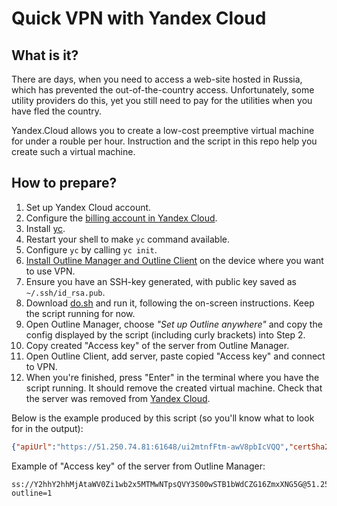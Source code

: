 # Quick VPN with Yandex Cloud

## What is it?

There are days, when you need to access a web-site hosted in Russia, which has prevented the out-of-the-country access.
Unfortunately, some utility providers do this, yet you still need to pay for the utilities when you have fled
the country.

Yandex.Cloud allows you to create a low-cost preemptive virtual machine for under a rouble per hour. Instruction and the
script in this repo help you create such a virtual machine.

## How to prepare?

1. Set up Yandex Cloud account.
2. Configure the [billing account in Yandex Cloud](https://console.cloud.yandex.ru/billing/create-account).
3. Install [yc](https://cloud.yandex.com/en/docs/cli/quickstart).
4. Restart your shell to make `yc` command available.
5. Configure `yc` by calling `yc init`.
6. [Install Outline Manager and Outline Client](https://getoutline.org/get-started/) on the device where you want to use VPN.
7. Ensure you have an SSH-key generated, with public key saved as `~/.ssh/id_rsa.pub`.
8. Download [do.sh](./do.sh) and run it, following the on-screen instructions. Keep the script running for now.
9. Open Outline Manager, choose *"Set up Outline anywhere"* and copy the config displayed by the script (including curly brackets) into Step 2.
10. Copy created "Access key" of the server from Outline Manager.
11. Open Outline Client, add server, paste copied "Access key" and connect to VPN.
12. When you're finished, press "Enter" in the terminal where you have the script running. It should remove the created virtual machine. Check that the server was removed from [Yandex Cloud](https://console.cloud.yandex.ru/).

Below is the example produced by this script (so you'll know what to look for in the output):
```json
{"apiUrl":"https://51.250.74.81:61648/ui2mtnfFtm-awV8pbIcVQQ","certSha256":"FA3A90DD2C1ADCF13B724872C784C44DC71D28B7A3A927A52172F774363A6F71"}
```

Example of "Access key" of the server from Outline Manager:
```text
ss://Y2hhY2hhMjAtaWV0Zi1wb2x5MTMwNTpsQVY3S00wSTB1bWdCZG16ZmxXNG5G@51.250.74.81:45142/?outline=1
```